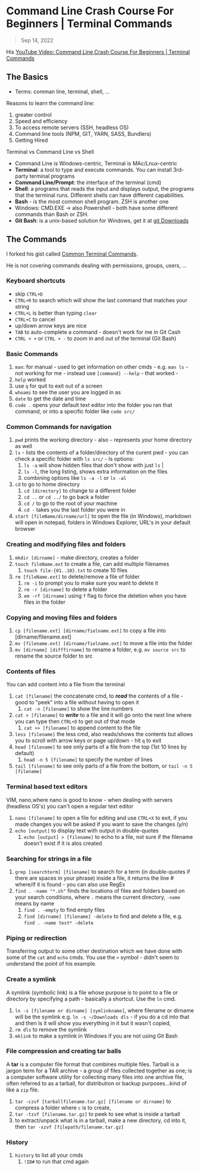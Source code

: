 # Command Line Crash Course For Beginners | Terminal Commands

> Sep 14, 2022

His [YouTube Video: Command Line Crash Course For Beginners | Terminal Commands](https://youtu.be/uwAqEzhyjtw)

## The Basics

- Terms: comman line, terminal, shell, ...

Reasons to learn the command line:

1. greater control
1. Speed and efficiency
1. To access remote servers (SSH, headless OS)
1. Command line tools (NPM, GIT, YARN, SASS, Bundlers)
1. Getting Hired

Terminal vs Command Line vs Shell

- Command Line is Windows-centric, Terminal is MAc/Lnux-centric
- **Terminal**: a tool to type and execute commands. You can install 3rd-party terminal programs
- **Command Line/Prompt**: the interface of the terminal (cmd)
- **Shell**: a programs that reads the input and displays output, the programs that the terminal runs. Different shells can have different capabilities.
- **Bash** - is the most common shell program. ZSH is another one
- Windows: CMD.EXE -> also Powershell - both have some different commands than Bash or ZSH.
- **Git Bash**: is a unix-based solution for Windows, get it at [git Downloads](https://git-scm.com/downloads)

## The Commands

I forked his gist called [Common Terminal Commands](https://gist.github.com/Kernix13/ca27967c11eb8ee21537994489b0d009).

He is not covering commands dealing with permissions, groups, users, ...

### Keyboard shortcuts

- skip `CTRL+D`
- `CTRL+R` to search which will show the last command that matches your string
- `CTRL+L` is better than typing `clear`
- `CTRL+C` to cancel
- up/down arrow keys are nice
- `TAB` to auto-complete a command - doesn't work for me in Git Cash
- `CTRL + +` or `CTRL + -` to zoom in and out of the terminal (Git Bash)

### Basic Commands

1. `man`: for manual - used to get information on other cmds - e.g. `man ls` - not working for me - instead use `[command] --help` - that worked -
1. `help` worked
1. use `q` for quit to exit out of a screen
1. `whoami` to see the user you are logged in as
1. `date` to get the date and time
1. `code .` opens your default text editor into the folder you ran that command, or into a specific folder like `code src/`

### Common Commands for navigation

1. `pwd` prints the working directory - also `~` represents your home directory as well
1. `ls` - lists the contents of a folder/directory of the curent pwd - you can check a specific folder with `ls src/` - ls options:
   1. `ls -a` will show hidden files that don't show with just `ls` |
   1. `ls -l`, the long listing, shows extra information on the files
   1. combining options like `ls -a -l` or `ls -al`
1. `cd` to go to home directory
   1. `cd [directory]` to change to a different folder
   1. `cd ..` or `cd ../` to go back a folder
   1. `cd /` to go to the root of your machine
   1. `cd -` takes you the last folder you were in
1. `start [fileName/dirname/url]` to open the file (in Windows), markdown will open in notepad, folders in Windows Explorer, URL's in your default browser

### Creating and modifying files and folders

1. `mkdir [dirname]` - make directory, creates a folder
1. `touch fileName.ext` to create a file, can add multiple filenames
   1. `touch file-{01..10}.txt` to create 10 files
1. `rm [fileName.ext]` to delete/remove a file of folder
   1. `rm -i` to prompt you to make sure you want to delete it
   1. `rm -r [dirname]` to delete a folder
   1. `em -rf [dirname]` using `f` flag to force the deletion when you have files in the folder

### Copying and moving files and folders

1. `cp [filename.ext] [dirname/fielname.ext]` to copy a file into [dirname/filename.ext]
1. `mv [filename.ext] [dirname/fielname.ext]` to move a file into the folder
1. `mv [dirname] [difffirname]` to rename a folder, e.g. `mv source src` to rename the source folder to src

### Contents of files

You can add content into a file from the terminal

1. `cat [filename]` the concatenate cmd, to **_read_** the contents of a file - good to "peek" into a file without having to open it
   1. `cat -n [filename]` to show the line numbers
1. `cat > [filename]` to **_write_** to a file and it will go onto the next line where you can type then `CTRL+D` to get out of that mode
   1. `cat >> [filename]` to append content to the file
1. `less [filename]` the less cmd, also reads/shows the contents but allows you to scroll with arrow keys or page up/down - hit `q` to exit
1. `head [filename]` to see only parts of a file from the top (1st 10 lines by default)
   1. `head -n 5 [filename]` to specify the number of lines
1. `tail [filename]` to see only parts of a file from the bottom, or `tail -n 5 [filename]`

### Terminal based text editors

VIM, nano,where nano is good to know - when dealing with servers (headless OS's) you can't open a regular text editor

1. `nano [filename]` to open a file for editing and use `CTRL+X` to exit, if you made changes you will be asked if you want to save the changes (y/n)
1. `echo [output]` to display text with output in double-quotes
   1. `echo [output] > [filename]` to echo to a file, not sure if the filename doesn't exist if it is alos created

### Searching for strings in a file

1. `grep [searchterm] [filename]` to search for a term (in double-quotes if there are spaces in your phrase) inside a file, it returns the line # where/if it is found - you can also use RegEx
1. `find . -name "*.sh"` finds the locations of files and folders based on your search conditions, where `.` means the current directory, `-name` means by name
   1. `find . -empty` to find empty files
   1. `find [dirname] [filename] -delete` to find and delete a file, e.g. `find . -name test* -delete`

### Piping or redirection

Transferring output to some other destination which we have done with some of the `cat` and `echo` cmds. You use the `>` symbol - didn't seem to understand the point of his example.

### Create a symlink

A symlink (symbolic link) is a file whose purpose is to point to a file or directory by specifying a path - basically a shortcut. Use the `ln` cmd.

1. `ln -s [filename or dirname] [symlinkname]`, where filename or dirname will be the symlink e.g. `ln -s ~/Downloads dls` - if you do a cd into that and then ls it will show you everything in it but it wasn't copied,
1. `rm dls` to remove the symlink
1. `mklink` to make a symlink in Windows if you are not using Git Bash

### File compression and creating tar balls

A **tar** is a computer file format that combines multiple files. Tarball is a jargon term for a TAR archive - a group of files collected together as one; is a computer software utility for collecting many files into one archive file, often referred to as a tarball, for distribution or backup purposes...kind of like a `zip` file.

1. `tar -czvf [tarballfilename.tar.gz] [filename or dirname]` to compress a folder where `c` is to create,
1. `tar -tzvf [filename.tar.gz]` to peek to see what is inside a tarball
1. to extract/unpack what is in a tarball, make a new directory, cd into it, then `tar -xzvf [filepath/filename.tar.gz]`

### History

1. `history` to list all your cmds
   1. `!ID#` to run that cmd again
